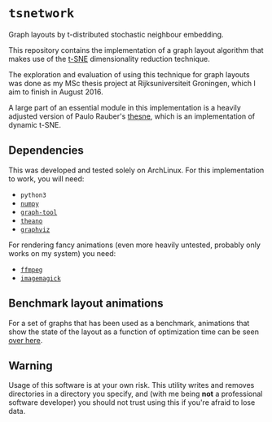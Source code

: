 # `tsnetwork`

Graph layouts by t-distributed stochastic neighbour embedding.

This repository contains the implementation of a graph layout algorithm that makes use of the [t-SNE](https://lvdmaaten.github.io/tsne/) dimensionality reduction technique.

The exploration and evaluation of using this technique for graph layouts was done as my MSc thesis project at Rijksuniversiteit Groningen, which I aim to finish in August 2016.

A large part of an essential module in this implementation is a heavily adjusted version of Paulo Rauber's [thesne](https://github.com/paulorauber/thesne), which is an implementation of dynamic t-SNE.

## Dependencies

This was developed and tested solely on ArchLinux.
For this implementation to work, you will need:

* `python3`
* [`numpy`](http://www.numpy.org/)
* [`graph-tool`](https://graph-tool.skewed.de/)
* [`theano`](http://deeplearning.net/software/theano/)
* [`graphviz`](http://www.graphviz.org/)

For rendering fancy animations (even more heavily untested, probably only works on my system) you need:

* [`ffmpeg`](https://ffmpeg.org/)
* [`imagemagick`](https://www.imagemagick.org/)

## Benchmark layout animations

For a set of graphs that has been used as a benchmark, animations that show the state of the layout as a function of optimization time can be seen [over here](https://hankruiger.github.io/tsnetwork/animations).

## Warning

Usage of this software is at your own risk.
This utility writes and removes directories in a directory you specify, and (with me being __not__ a professional software developer) you should not trust using this if you're afraid to lose data.
